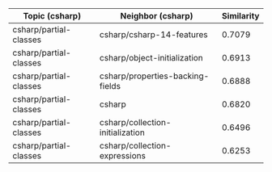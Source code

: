 | Topic (csharp) | Neighbor (csharp) | Similarity |
|-------------|-------------------|------------|
| csharp/partial-classes | csharp/csharp-14-features | 0.7079 |
| csharp/partial-classes | csharp/object-initialization | 0.6913 |
| csharp/partial-classes | csharp/properties-backing-fields | 0.6888 |
| csharp/partial-classes | csharp | 0.6820 |
| csharp/partial-classes | csharp/collection-initialization | 0.6496 |
| csharp/partial-classes | csharp/collection-expressions | 0.6253 |
